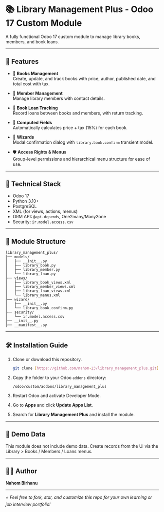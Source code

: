 # 📚 Library Management Plus - Odoo 17 Custom Module

A fully functional Odoo 17 custom module to manage library books, members, and book loans.

---

## 🚀 Features

- 📖 **Books Management**  
  Create, update, and track books with price, author, published date, and total cost with tax.

- 👤 **Member Management**  
  Manage library members with contact details.

- 🔄 **Book Loan Tracking**  
  Record loans between books and members, with return tracking.

- 🧠 **Computed Fields**  
  Automatically calculates price + tax (15%) for each book.

- 🧩 **Wizards**  
  Modal confirmation dialog with `library.book.confirm` transient model.

- 🛡️ **Access Rights & Menus**  
  Group-level permissions and hierarchical menu structure for ease of use.

---

## 🧱 Technical Stack

- Odoo 17
- Python 3.10+
- PostgreSQL
- XML (for views, actions, menus)
- ORM API: `@api.depends`, One2many/Many2one
- Security: `ir.model.access.csv`

---

## 📂 Module Structure

```
library_management_plus/
├── models/
│   ├── __init__.py
│   ├── library_book.py
│   ├── library_member.py
│   └── library_loan.py
├── views/
│   ├── library_book_views.xml
│   ├── library_member_views.xml
│   ├── library_loan_views.xml
│   └── library_menus.xml
├── wizard/
│   ├── __init__.py
│   └── library_book_confirm.py
├── security/
│   └── ir.model.access.csv
├── __init__.py
├── __manifest__.py
```

---

## 🛠️ Installation Guide

1. Clone or download this repository.

   ```bash
   git clone [https://github.com/nahom-23/library_management_plus.git]
   ```

2. Copy the folder to your Odoo `addons` directory:

   ```
   /odoo/custom/addons/library_management_plus
   ```

3. Restart Odoo and activate Developer Mode.

4. Go to **Apps** and click **Update Apps List**.

5. Search for **Library Management Plus** and install the module.

---

## 🧪 Demo Data

This module does not include demo data. Create records from the UI via the Library > Books / Members / Loans menus.

---

## 🙋‍♂️ Author

**Nahom Birhanu**  


---

⭐️ _Feel free to fork, star, and customize this repo for your own learning or job interview portfolio!_
